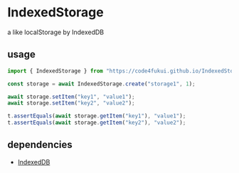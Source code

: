 # IndexedStorage
 
a like localStorage by IndexedDB

## usage

```js
import { IndexedStorage } from "https://code4fukui.github.io/IndexedStorage/IndexedStorage.js";

const storage = await IndexedStorage.create("storage1", 1);

await storage.setItem("key1", "value1");
await storage.setItem("key2", "value2");

t.assertEquals(await storage.getItem("key1"), "value1");
t.assertEquals(await storage.getItem("key2"), "value2");
```

## dependencies

- [IndexedDB](https://github.com/code4fukui/IndexedDB)
